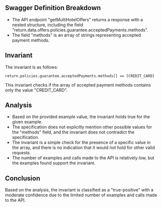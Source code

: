 ## Swagger Definition Breakdown
- The API endpoint "getMultiHotelOffers" returns a response with a nested structure, including the field "return.data.offers.policies.guarantee.acceptedPayments.methods".
- The field "methods" is an array of strings representing accepted payment methods.

## Invariant
The invariant is as follows:
```
return.policies.guarantee.acceptedPayments.methods[] == [CREDIT_CARD]
```
This invariant checks if the array of accepted payment methods contains only the value "CREDIT_CARD".

## Analysis
- Based on the provided example value, the invariant holds true for the given example.
- The specification does not explicitly mention other possible values for the "methods" field, and the invariant does not contradict the specification.
- The invariant is a simple check for the presence of a specific value in the array, and there is no indication that it would not hold for other valid requests.
- The number of examples and calls made to the API is relatively low, but the examples found support the invariant.

## Conclusion
Based on the analysis, the invariant is classified as a "true-positive" with a moderate confidence due to the limited number of examples and calls made to the API.
